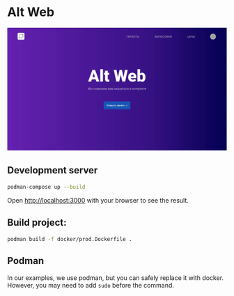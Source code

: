 # Alt Web

![Screenshot](public/screenshot-1.webp)

## Development server

```bash
podman-compose up --build
```

Open [http://localhost:3000](http://localhost:3000) with your browser to see the result.

## Build project:

```bash
podman build -f docker/prod.Dockerfile .
```

## Podman

In our examples, we use podman, but you can safely replace it with docker.
However, you may need to add `sudo` before the command.
